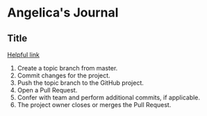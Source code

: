 # Angelica's Journal

## Title
[Helpful link](https://www.udemy.com/blog/git-tutorial-a-comprehensive-guide/)

1. Create a topic branch from master.
1. Commit changes for the project.
1. Push the topic branch to the GitHub project.
1. Open a Pull Request.
1. Confer with team and perform additional commits, if applicable.
1. The project owner closes or merges the Pull Request.
